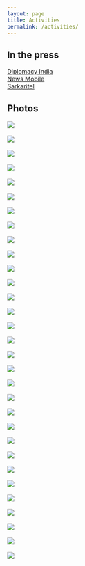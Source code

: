 ```yaml
---
layout: page
title: Activities
permalink: /activities/
---
```

## In the press
<a href="http://diplomacyindia.com/2792-2792/" target="_blank">Diplomacy India</a><br>
<a href="http://www.newsmobile.in/articles/2015/03/26/chilean-biz-leaders-mission-delhi/" target="_blank">News Mobile</a><br>
<a href="http://www.sarkaritel.com/chilean-women-entrepreneurs-in-delhi-to-further-trade-ties-188372/" target="_blank">Sarkaritel</a>

## Photos
<img src="{{ site.baseurl }}/img/gallery/1.jpg"><br><br>
<img src="{{ site.baseurl }}/img/gallery/2.jpg"><br><br>
<img src="{{ site.baseurl }}/img/gallery/3.jpg"><br><br>
<img src="{{ site.baseurl }}/img/gallery/4.jpg"><br><br>
<img src="{{ site.baseurl }}/img/gallery/5.jpg"><br><br>
<img src="{{ site.baseurl }}/img/gallery/6.jpg"><br><br>
<img src="{{ site.baseurl }}/img/gallery/7.jpg"><br><br>
<img src="{{ site.baseurl }}/img/gallery/8.jpg"><br><br>
<img src="{{ site.baseurl }}/img/gallery/9.jpg"><br><br>
<img src="{{ site.baseurl }}/img/gallery/10.jpg"><br><br>
<img src="{{ site.baseurl }}/img/gallery/11.jpg"><br><br>
<img src="{{ site.baseurl }}/img/gallery/12.jpg"><br><br>
<img src="{{ site.baseurl }}/img/gallery/13.jpg"><br><br>
<img src="{{ site.baseurl }}/img/gallery/14.jpg"><br><br>
<img src="{{ site.baseurl }}/img/gallery/15.jpg"><br><br>
<img src="{{ site.baseurl }}/img/gallery/16.jpg"><br><br>
<img src="{{ site.baseurl }}/img/gallery/17.jpg"><br><br>
<img src="{{ site.baseurl }}/img/gallery/18.jpg"><br><br>
<img src="{{ site.baseurl }}/img/gallery/19.jpg"><br><br>
<img src="{{ site.baseurl }}/img/gallery/20.jpg"><br><br>
<img src="{{ site.baseurl }}/img/gallery/21.jpg"><br><br>
<img src="{{ site.baseurl }}/img/gallery/22.jpg"><br><br>
<img src="{{ site.baseurl }}/img/gallery/23.jpg"><br><br>
<img src="{{ site.baseurl }}/img/gallery/24.jpg"><br><br>
<img src="{{ site.baseurl }}/img/gallery/25.jpg"><br><br>
<img src="{{ site.baseurl }}/img/gallery/26.jpg"><br><br>
<img src="{{ site.baseurl }}/img/gallery/27.jpg"><br><br>
<img src="{{ site.baseurl }}/img/gallery/28.jpg"><br><br>
<img src="{{ site.baseurl }}/img/gallery/29.jpg"><br><br>
<img src="{{ site.baseurl }}/img/gallery/30.jpg"><br><br>
<img src="{{ site.baseurl }}/img/gallery/31.jpg"><br><br>